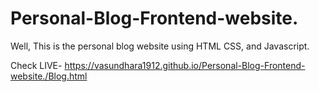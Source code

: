 # Personal-Blog-Frontend-website.

Well, This is the personal blog website using HTML CSS, and Javascript.

Check LIVE- https://vasundhara1912.github.io/Personal-Blog-Frontend-website./Blog.html
